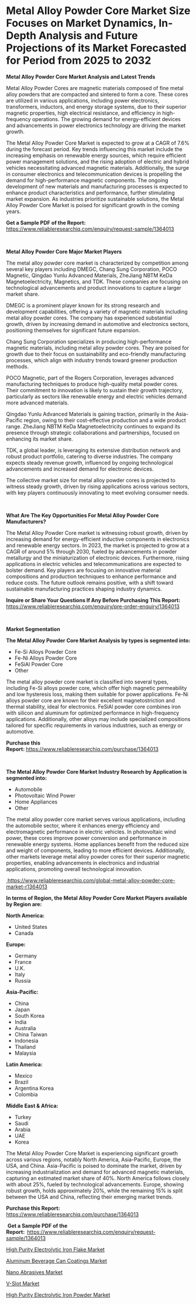 <p><h1>Metal Alloy Powder Core Market Size Focuses on Market Dynamics, In-Depth Analysis and Future Projections of its Market Forecasted for Period from 2025 to 2032</h1></p><p><strong>Metal Alloy Powder Core Market Analysis and Latest Trends</strong></p>
<p><p>Metal Alloy Powder Cores are magnetic materials composed of fine metal alloy powders that are compacted and sintered to form a core. These cores are utilized in various applications, including power electronics, transformers, inductors, and energy storage systems, due to their superior magnetic properties, high electrical resistance, and efficiency in high-frequency operations. The growing demand for energy-efficient devices and advancements in power electronics technology are driving the market growth.</p><p>The Metal Alloy Powder Core Market is expected to grow at a CAGR of 7.6% during the forecast period. Key trends influencing this market include the increasing emphasis on renewable energy sources, which require efficient power management solutions, and the rising adoption of electric and hybrid vehicles necessitating advanced magnetic materials. Additionally, the surge in consumer electronics and telecommunication devices is propelling the demand for high-performance magnetic components. The ongoing development of new materials and manufacturing processes is expected to enhance product characteristics and performance, further stimulating market expansion. As industries prioritize sustainable solutions, the Metal Alloy Powder Core Market is poised for significant growth in the coming years.</p></p>
<p><strong>Get a Sample PDF of the Report:&nbsp;</strong> <a href="https://www.reliableresearchiq.com/enquiry/request-sample/1364013?utm_campaign=1876&utm_medium=2&utm_source=Github&utm_content=ia&utm_term=03042025&utm_id=metal-alloy-powder-core">https://www.reliableresearchiq.com/enquiry/request-sample/1364013</a></p>
<p>&nbsp;</p>
<p><strong>Metal Alloy Powder Core Major Market Players</strong></p>
<p><p>The metal alloy powder core market is characterized by competition among several key players including DMEGC, Chang Sung Corporation, POCO Magnetic, Qingdao Yunlu Advanced Materials, ZheJiang NBTM KeDa Magnetoelectricity, Magnetics, and TDK. These companies are focusing on technological advancements and product innovations to capture a larger market share.</p><p>DMEGC is a prominent player known for its strong research and development capabilities, offering a variety of magnetic materials including metal alloy powder cores. The company has experienced substantial growth, driven by increasing demand in automotive and electronics sectors, positioning themselves for significant future expansion.</p><p>Chang Sung Corporation specializes in producing high-performance magnetic materials, including metal alloy powder cores. They are poised for growth due to their focus on sustainability and eco-friendly manufacturing processes, which align with industry trends toward greener production methods.</p><p>POCO Magnetic, part of the Rogers Corporation, leverages advanced manufacturing techniques to produce high-quality metal powder cores. Their commitment to innovation is likely to sustain their growth trajectory, particularly as sectors like renewable energy and electric vehicles demand more advanced materials.</p><p>Qingdao Yunlu Advanced Materials is gaining traction, primarily in the Asia-Pacific region, owing to their cost-effective production and a wide product range. ZheJiang NBTM KeDa Magnetoelectricity continues to expand its presence through strategic collaborations and partnerships, focused on enhancing its market share.</p><p>TDK, a global leader, is leveraging its extensive distribution network and robust product portfolio, catering to diverse industries. The company expects steady revenue growth, influenced by ongoing technological advancements and increased demand for electronic devices.</p><p>The collective market size for metal alloy powder cores is projected to witness steady growth, driven by rising applications across various sectors, with key players continuously innovating to meet evolving consumer needs.</p></p>
<p>&nbsp;</p>
<p><strong>What Are The Key Opportunities For Metal Alloy Powder Core Manufacturers?</strong></p>
<p><p>The Metal Alloy Powder Core market is witnessing robust growth, driven by increasing demand for energy-efficient inductive components in electronics and renewable energy sectors. In 2023, the market is projected to grow at a CAGR of around 5% through 2030, fueled by advancements in powder metallurgy and the miniaturization of electronic devices. Furthermore, rising applications in electric vehicles and telecommunications are expected to bolster demand. Key players are focusing on innovative material compositions and production techniques to enhance performance and reduce costs. The future outlook remains positive, with a shift toward sustainable manufacturing practices shaping industry dynamics.</p></p>
<p><strong>Inquire or Share Your Questions If Any Before Purchasing This Report:</strong> <a href="https://www.reliableresearchiq.com/enquiry/pre-order-enquiry/1364013?utm_campaign=1876&utm_medium=2&utm_source=Github&utm_content=ia&utm_term=03042025&utm_id=metal-alloy-powder-core">https://www.reliableresearchiq.com/enquiry/pre-order-enquiry/1364013</a></p>
<p>&nbsp;</p>
<p><strong>Market Segmentation</strong></p>
<p><strong>The Metal Alloy Powder Core Market Analysis by types is segmented into:</strong></p>
<p><ul><li>Fe-Si Alloys Powder Core</li><li>Fe-Ni Alloys Powder Core</li><li>FeSiAl Powder Core</li><li>Other</li></ul></p>
<p><p>The metal alloy powder core market is classified into several types, including Fe-Si alloys powder core, which offer high magnetic permeability and low hysteresis loss, making them suitable for power applications. Fe-Ni alloys powder core are known for their excellent magnetostriction and thermal stability, ideal for electronics. FeSiAl powder core combines iron with silicon and aluminum for optimized performance in high-frequency applications. Additionally, other alloys may include specialized compositions tailored for specific requirements in various industries, such as energy or automotive.</p></p>
<p><strong>Purchase this Report:&nbsp;</strong><a href="https://www.reliableresearchiq.com/purchase/1364013?utm_campaign=1876&utm_medium=2&utm_source=Github&utm_content=ia&utm_term=03042025&utm_id=metal-alloy-powder-core">https://www.reliableresearchiq.com/purchase/1364013</a></p>
<p>&nbsp;</p>
<p><strong>The Metal Alloy Powder Core Market Industry Research by Application is segmented into:</strong></p>
<p><ul><li>Automobile</li><li>Photovoltaic Wind Power</li><li>Home Appliances</li><li>Other</li></ul></p>
<p><p>The metal alloy powder core market serves various applications, including the automobile sector, where it enhances energy efficiency and electromagnetic performance in electric vehicles. In photovoltaic wind power, these cores improve power conversion and performance in renewable energy systems. Home appliances benefit from the reduced size and weight of components, leading to more efficient devices. Additionally, other markets leverage metal alloy powder cores for their superior magnetic properties, enabling advancements in electronics and industrial applications, promoting overall technological innovation.</p></p>
<p><a href="https://www.reliableresearchiq.com/global-metal-alloy-powder-core-market-r1364013?utm_campaign=1876&utm_medium=2&utm_source=Github&utm_content=ia&utm_term=03042025&utm_id=metal-alloy-powder-core">&nbsp;https://www.reliableresearchiq.com/global-metal-alloy-powder-core-market-r1364013</a></p>
<p><strong>In terms of Region, the Metal Alloy Powder Core Market Players available by Region are:</strong></p>
<p>
    <p> <strong> North America: </strong>
        <ul>
            <li>United States</li>
            <li>Canada</li>
        </ul>
        </p> 
    <p> <strong> Europe: </strong>
        <ul>
            <li>Germany</li>
            <li>France</li>
            <li>U.K.</li>
            <li>Italy</li>
            <li>Russia</li>
        </ul>
        </p> 
    <p> <strong> Asia-Pacific: </strong>
        <ul>
            <li>China</li>
            <li>Japan</li>
            <li>South Korea</li>
            <li>India</li>
            <li>Australia</li>
            <li>China Taiwan</li>
            <li>Indonesia</li>
            <li>Thailand</li>
            <li>Malaysia</li>
        </ul>
        </p> 
    <p> <strong> Latin America: </strong>
        <ul>
            <li>Mexico</li>
            <li>Brazil</li>
            <li>Argentina Korea</li>
            <li>Colombia</li>
        </ul>
        </p> 
    <p> <strong> Middle East & Africa: </strong>
        <ul>
            <li>Turkey</li>
            <li>Saudi</li>
            <li>Arabia</li>
            <li>UAE</li>
            <li>Korea</li>
        </ul>
    </p>
    </p>
<p><p>The Metal Alloy Powder Core Market is experiencing significant growth across various regions, notably North America, Asia-Pacific, Europe, the USA, and China. Asia-Pacific is poised to dominate the market, driven by increasing industrialization and demand for advanced magnetic materials, capturing an estimated market share of 40%. North America follows closely with about 25%, fueled by technological advancements. Europe, showing robust growth, holds approximately 20%, while the remaining 15% is split between the USA and China, reflecting their emerging market trends.</p></p>
<p><strong>Purchase this Report: </strong><a href="https://www.reliableresearchiq.com/purchase/1364013?utm_campaign=1876&utm_medium=2&utm_source=Github&utm_content=ia&utm_term=03042025&utm_id=metal-alloy-powder-core">https://www.reliableresearchiq.com/purchase/1364013</a></p>
<p>&nbsp;<strong>Get a Sample PDF of the Report:&nbsp;&nbsp;</strong><a href="https://www.reliableresearchiq.com/enquiry/request-sample/1364013?utm_campaign=1876&utm_medium=2&utm_source=Github&utm_content=ia&utm_term=03042025&utm_id=metal-alloy-powder-core">https://www.reliableresearchiq.com/enquiry/request-sample/1364013</a></p>
<p><strong></strong></p>
<p><p><a href="https://github.com/latilsmickl8/Market-Research-Report-List-1/blob/main/high-purity-electrolytic-iron-flake-market.md?utm_campaign=1876&utm_medium=2&utm_source=Github&utm_content=ia&utm_term=03042025&utm_id=metal-alloy-powder-core">High Purity Electrolytic Iron Flake Market</a></p><p><a href="https://github.com/habyoneub/Market-Research-Report-List-1/blob/main/aluminum-beverage-can-coatings-market.md?utm_campaign=1876&utm_medium=2&utm_source=Github&utm_content=ia&utm_term=03042025&utm_id=metal-alloy-powder-core">Aluminum Beverage Can Coatings Market</a></p><p><a href="https://github.com/kemauteve/Market-Research-Report-List-1/blob/main/nano-abrasives-market.md?utm_campaign=1876&utm_medium=2&utm_source=Github&utm_content=ia&utm_term=03042025&utm_id=metal-alloy-powder-core">Nano Abrasives Market</a></p><p><a href="https://github.com/totrisammir/Market-Research-Report-List-1/blob/main/v-slot-market.md?utm_campaign=1876&utm_medium=2&utm_source=Github&utm_content=ia&utm_term=03042025&utm_id=metal-alloy-powder-core">V-Slot Market</a></p><p><a href="https://github.com/haklagjbj/Market-Research-Report-List-1/blob/main/high-purity-electrolytic-iron-powder-market.md?utm_campaign=1876&utm_medium=2&utm_source=Github&utm_content=ia&utm_term=03042025&utm_id=metal-alloy-powder-core">High Purity Electrolytic Iron Powder Market</a></p></p>